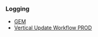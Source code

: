 ### Logging

- [GEM](https://sable-prod-usw2.kb.us-west-2.aws.found.io:9243/app/discover#/?_g=(filters:!(),refreshInterval:(pause:!t,value:0),time:(from:now-7d%2Fd,to:now))&_a=(columns:!(),dataSource:(dataViewId:'32c82d10-080d-11ed-bce0-83ef6bbe7ae8',type:dataView),filters:!(),interval:auto,query:(language:kuery,query:''),sort:!(!('@timestamp',desc))))
- [Vertical Update Workflow PROD](https://difywos-prod-usw2.kb.us-west-2.aws.found.io:9243/app/discover#/?_g=(refreshInterval:(pause:!t,value:0),time:(from:now-2d,to:now))&_a=(columns:!(message),filters:!(),index:ed9c6ec0-6901-11ee-ae92-779ec57695c4,interval:auto,query:(language:kuery,query:'log_group:%22%2Faws%2Fvendedlogs%2Fstates%2FWO-SF-VerticalUpdate-SFLogs%22'),sort:!(!('@timestamp',desc))))
